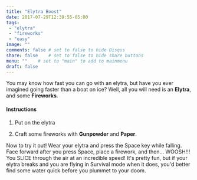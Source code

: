 ```yaml
---
title: "Elytra Boost"
date: 2017-07-29T12:39:55-05:00
tags:
 - "elytra"
 - "fireworks"
 - "easy"
image: ""
comments: false # set to false to hide Disqus
share: false 	# set to false to hide share buttons
menu: ""	# set to "main" to add to mainmenu
draft: false
---
```

You may know how fast you can go with an elytra, but have you ever imagined going faster than a boat on ice? Well, all you will need is an **Elytra**, and some **Fireworks**.

<!--more-->


#### Instructions

1. Put on the elytra

2. Craft some fireworks with **Gunpowder** and **Paper**.

Now to try it out! Wear your elytra and press the Space key while falling. Face forward after you press Space, place a firework, and then... WOOSH!!! You SLICE through the air at an incredible speed! It's pretty fun, but if your elytra breaks and you are flying in Survival mode when it does, you'd better find some water quick before you plummet to your doom.
